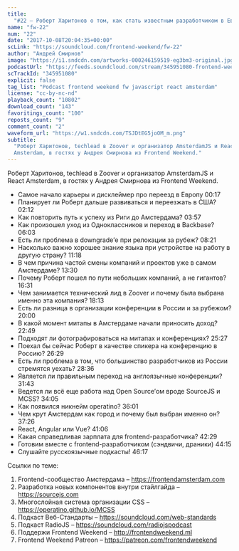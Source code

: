 ```yaml
---
title:
  "#22 – Роберт Харитонов о том, как стать известным разработчиком в Европе"
name: "fw-22"
num: "22"
date: "2017-10-08T20:04:35+00:00"
scLink: "https://soundcloud.com/frontend-weekend/fw-22"
author: "Андрей Смирнов"
image: "https://i1.sndcdn.com/artworks-000246159519-eg3bm3-original.jpg"
podcastUrl: "https://feeds.soundcloud.com/stream/345951080-frontend-weekend-fw-22.m4a"
scTrackId: "345951080"
explicit: false
tag_list: "Podcast frontend weekend fw javascript react amsterdam"
license: "cc-by-nc-nd"
playback_count: "10802"
download_count: "143"
favoritings_count: "100"
reposts_count: "9"
comment_count: "2"
waveform_url: "https://w1.sndcdn.com/TSJDtEG5joOM_m.png"
subtitle:
  "Роберт Харитонов, techlead в Zoover и организатор AmsterdamJS и React
  Amsterdam, в гостях у Андрея Смирнова из Frontend Weekend."
---
```


Роберт Харитонов, techlead в Zoover и организатор AmsterdamJS и React Amsterdam,
в гостях у Андрея Смирнова из Frontend Weekend.

- Самое начало карьеры и дисклеймер про переезд в Европу
  <timecode sec="17">00:17</timecode>
- Планирует ли Роберт дальше развиваться и переезжать в США?
  <timecode sec="132">02:12</timecode>
- Как повторить путь к успеху из Риги до Амстердама?
  <timecode sec="237">03:57</timecode>
- Как произошел уход из Одноклассников и переход в Backbase?
  <timecode sec="363">06:03</timecode>
- Есть ли проблема в downgrade’е при релокации за рубеж?
  <timecode sec="501">08:21</timecode>
- Насколько важно хорошее знание языка при устройстве на работу в другую страну?
  <timecode sec="678">11:18</timecode>
- В чем причина частой смены компаний и проектов уже в самом Амстердаме?
  <timecode sec="810">13:30</timecode>
- Почему Роберт пошел по пути небольших компаний, а не гигантов?
  <timecode sec="991">16:31</timecode>
- Чем занимается технический лид в Zoover и почему была выбрана именно эта
  компания? <timecode sec="1093">18:13</timecode>
- Есть ли разница в организации конференции в России и за рубежом?
  <timecode sec="1200">20:00</timecode>
- В какой момент митапы в Амстердаме начали приносить доход?
  <timecode sec="1369">22:49</timecode>
- Подходят ли фотографироваться на митапах и конференциях?
  <timecode sec="1527">25:27</timecode>
- Поехал бы сейчас Роберт в качестве спикера на конференцию в Россию?
  <timecode sec="1589">26:29</timecode>
- Есть ли проблема в том, что большинство разработчиков из России стремятся
  уехать? <timecode sec="1716">28:36</timecode>
- Является ли правильным переход на англоязычные конференции?
  <timecode sec="1903">31:43</timecode>
- Ведется ли всё еще работа над Open Source’ом вроде SourceJS и MCSS?
  <timecode sec="2045">34:05</timecode>
- Как появился никнейм operatino? <timecode sec="2161">36:01</timecode>
- Чем крут Амстердам как город и почему был выбран именно он?
  <timecode sec="2246">37:26</timecode>
- React, Angular или Vue? <timecode sec="2466">41:06</timecode>
- Какая справедливая зарплата для frontend-разработчика?
  <timecode sec="2549">42:29</timecode>
- Готовим вместе с frontend-разработчиком (сэндвичи, драники)
  <timecode sec="2655">44:15</timecode>
- Слушайте русскоязычные подкасты! <timecode sec="2777">46:17</timecode>

Ссылки по теме:

1. Frontend-сообщество Амстердама – <https://frontendamsterdam.com>
2. Разработка новых компонентов внутри стайлгайда – <https://sourcejs.com>
3. Многослойная система организации CSS – <https://operatino.github.io/MCSS>
4. Подкаст Веб-Стандарты – <https://soundcloud.com/web-standards>
5. Подкаст RadioJS – <https://soundcloud.com/radiojspodcast>
6. Поддержи Frontend Weekend – <http://frontendweekend.ml>
7. Frontend Weekend Patreon – <https://patreon.com/frontendweekend>
